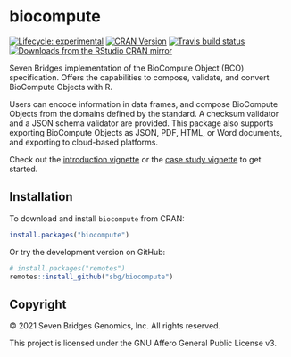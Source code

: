 # biocompute

[![Lifecycle: experimental](https://img.shields.io/badge/lifecycle-experimental-orange.svg)](https://lifecycle.r-lib.org/articles/stages.html#experimental-1)
[![CRAN Version](https://www.r-pkg.org/badges/version/biocompute)](https://cran.r-project.org/package=biocompute)
[![Travis build status](https://app.travis-ci.com/sbg/biocompute.svg?branch=master)](https://app.travis-ci.com/sbg/biocompute)
[![Downloads from the RStudio CRAN mirror](https://cranlogs.r-pkg.org/badges/grand-total/biocompute)](https://cran.r-project.org/package=biocompute)

Seven Bridges implementation of the BioCompute Object (BCO) specification. Offers the capabilities to compose, validate, and convert BioCompute Objects with R.

Users can encode information in data frames, and compose BioCompute Objects from the domains defined by the standard. A checksum validator and a JSON schema validator are provided. This package also supports exporting BioCompute Objects as JSON, PDF, HTML, or Word documents, and exporting to cloud-based platforms.

Check out the [introduction vignette](https://sbg.github.io/biocompute/articles/intro.html) or the [case study vignette](https://sbg.github.io/biocompute/articles/case-study.html) to get started.

## Installation

To download and install `biocompute` from CRAN:

```r
install.packages("biocompute")
```

Or try the development version on GitHub:

```r
# install.packages("remotes")
remotes::install_github("sbg/biocompute")
```

## Copyright

© 2021 Seven Bridges Genomics, Inc. All rights reserved.

This project is licensed under the GNU Affero General Public License v3.
